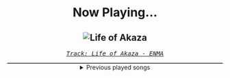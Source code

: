 <div align="center"> 
<h1>Now Playing...</h1>

![Life of Akaza](https://i.scdn.co/image/ab67616d00001e02d09ec84865219b09e4e8b223)
--
_<samp><a href="https://open.spotify.com/track/2xj9yauVjnXPkQvAghuY5y">Track: Life of Akaza - ENMA</a></samp>_

<div style="border: 1px #4B5054 solid"></div>
<details>
  <summary>
    Previous played songs
  </summary>
  <table>
    <thead>
      <tr>
        <th>
          Artist
        </th>
        <th>
          Song
        </th>
        <th>
          Link
        </th>
      </tr>
    </thead>
    <tbody>
      <tr><td>ENMA</td><td>Life of Akaza</td><td><a href="https://open.spotify.com/track/2xj9yauVjnXPkQvAghuY5y">https://open.spotify.com/track/2xj9yauVjnXPkQvAghuY5y</a></td></tr><tr><td>Prospective</td><td>Who I Am</td><td><a href="https://open.spotify.com/track/2XhYbV3krZFmPbaVOHmXfB">https://open.spotify.com/track/2XhYbV3krZFmPbaVOHmXfB</a></td></tr><tr><td>Bury Tomorrow</td><td>Let Go</td><td><a href="https://open.spotify.com/track/3vRFqfcFORdkkePTSK8tfu">https://open.spotify.com/track/3vRFqfcFORdkkePTSK8tfu</a></td></tr><tr><td>Memphis May Fire</td><td>Overdose - feat. Blindside</td><td><a href="https://open.spotify.com/track/69CQf9CTQM4vJ1JVHrjujt">https://open.spotify.com/track/69CQf9CTQM4vJ1JVHrjujt</a></td></tr><tr><td>Samurai Pizza Cats</td><td>Pandastruck</td><td><a href="https://open.spotify.com/track/376OBbVzpyG9rgNn3CC5ke">https://open.spotify.com/track/376OBbVzpyG9rgNn3CC5ke</a></td></tr><tr><td>Versus Me</td><td>Better Off Alone</td><td><a href="https://open.spotify.com/track/5VoE2F0vCeXVmEo4soLavh">https://open.spotify.com/track/5VoE2F0vCeXVmEo4soLavh</a></td></tr><tr><td>Silent Theory</td><td>Emptiness in You - Remix</td><td><a href="https://open.spotify.com/track/5opIBX7NJrRZRqL4PiCDPX">https://open.spotify.com/track/5opIBX7NJrRZRqL4PiCDPX</a></td></tr><tr><td>Chaoseum</td><td>Life 4 Sale</td><td><a href="https://open.spotify.com/track/5hcOrRZKiMc4fuE3lMDFOp">https://open.spotify.com/track/5hcOrRZKiMc4fuE3lMDFOp</a></td></tr><tr><td>VÆNTIS</td><td>The Last Of Us</td><td><a href="https://open.spotify.com/track/3zza3ONFVu5icp7uvIF4b0">https://open.spotify.com/track/3zza3ONFVu5icp7uvIF4b0</a></td></tr><tr><td>The Browning</td><td>OMNI</td><td><a href="https://open.spotify.com/track/6Ud1tsf0yNR4EGy55KZrvg">https://open.spotify.com/track/6Ud1tsf0yNR4EGy55KZrvg</a></td></tr><tr><td>Youth Never Dies</td><td>Awaken</td><td><a href="https://open.spotify.com/track/5HZS0Vq4lzPyXR3s1qfjvg">https://open.spotify.com/track/5HZS0Vq4lzPyXR3s1qfjvg</a></td></tr><tr><td>Savage Hands</td><td>Trust Issues</td><td><a href="https://open.spotify.com/track/4UqUSWbw8ypKKwkbC6k6Jl">https://open.spotify.com/track/4UqUSWbw8ypKKwkbC6k6Jl</a></td></tr><tr><td>Bad Wolves</td><td>Say It Again (feat. The Rasmus)</td><td><a href="https://open.spotify.com/track/4Vew5V90WYD82kvcEJLldI">https://open.spotify.com/track/4Vew5V90WYD82kvcEJLldI</a></td></tr><tr><td>Zero 9:36</td><td>Here To Bleed</td><td><a href="https://open.spotify.com/track/1DFMShSkGQrzRbKqOM1fcc">https://open.spotify.com/track/1DFMShSkGQrzRbKqOM1fcc</a></td></tr><tr><td>Solence</td><td>Dead_Alive</td><td><a href="https://open.spotify.com/track/4pZJXU5qsZfWj5Gnp5UgSR">https://open.spotify.com/track/4pZJXU5qsZfWj5Gnp5UgSR</a></td></tr><tr><td>Solence</td><td>Angels Calling</td><td><a href="https://open.spotify.com/track/0y2JgdmUmRWrTMXZhSinDe">https://open.spotify.com/track/0y2JgdmUmRWrTMXZhSinDe</a></td></tr><tr><td>AVRALIZE</td><td>bite my tongue</td><td><a href="https://open.spotify.com/track/2HJ6AOtp1gkrQcPUixfprn">https://open.spotify.com/track/2HJ6AOtp1gkrQcPUixfprn</a></td></tr><tr><td>Annisokay</td><td>My Effigy</td><td><a href="https://open.spotify.com/track/2yeIjXWp9wp2pPfywwiumU">https://open.spotify.com/track/2yeIjXWp9wp2pPfywwiumU</a></td></tr><tr><td>Atreyu</td><td>Dead</td><td><a href="https://open.spotify.com/track/3ruUNrY3Vr7D84QnvNrcGt">https://open.spotify.com/track/3ruUNrY3Vr7D84QnvNrcGt</a></td></tr><tr><td>We Came As Romans</td><td>bad luck</td><td><a href="https://open.spotify.com/track/4l6m1x05ChXrZA7GEoQtO6">https://open.spotify.com/track/4l6m1x05ChXrZA7GEoQtO6</a></td></tr>
    </tbody>
  </table>
</details>

</div>
